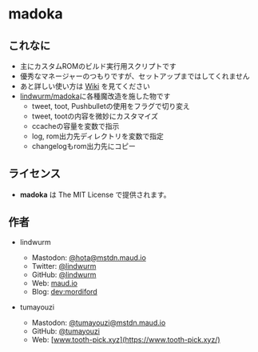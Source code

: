 # madoka

## これなに

- 主にカスタムROMのビルド実行用スクリプトです
- 優秀なマネージャーのつもりですが、セットアップまではしてくれません
- あと詳しい使い方は [Wiki](https://wiki.maud.io/madoka) を見てください
- [lindwurm/madoka](https://github.com/lindwurm/madoka)に各種魔改造を施した物です
  - tweet, toot, Pushbulletの使用をフラグで切り変え
  - tweet, tootの内容を微妙にカスタマイズ
  - ccacheの容量を変数で指示
  - log, rom出力先ディレクトリを変数で指定
  - changelogもrom出力先にコピー

## ライセンス

- **madoka** は The MIT License で提供されます。

## 作者

- lindwurm
    - Mastodon: [@hota@mstdn.maud.io](https://mstdn.maud.io/@hota)
    - Twitter: [@lindwurm](https://twitter.com/lindwurm)
    - GitHub: [@lindwurm](https://github.com/lindwurm)
    - Web: [maud.io](https://maud.io)
    - Blog: [dev:mordiford](https://dev.maud.io)

- tumayouzi
  - Mastodon: [@tumayouzi@mstdn.maud.io](https://mstdn.maud.io/@tumayouzi)
  - GitHub: [@tumayouzi](https://github.com/tumayouzi)
  - Web: [www.tooth-pick.xyz](https://www.tooth-pick.xyz/)
